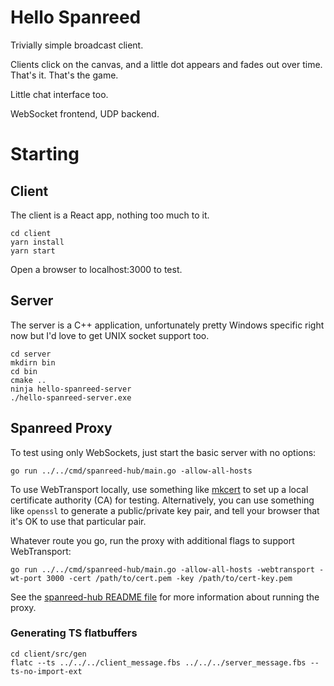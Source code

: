 # Hello Spanreed

Trivially simple broadcast client.

Clients click on the canvas, and a little dot appears and fades out over time. That's it. That's the game.

Little chat interface too.

WebSocket frontend, UDP backend.

# Starting

## Client

The client is a React app, nothing too much to it.

```
cd client
yarn install
yarn start
```

Open a browser to localhost:3000 to test.

## Server

The server is a C++ application, unfortunately pretty Windows specific right now but I'd love to get UNIX socket support too.

```
cd server
mkdirn bin
cd bin
cmake ..
ninja hello-spanreed-server
./hello-spanreed-server.exe
```

## Spanreed Proxy

To test using only WebSockets, just start the basic server with no options:

```
go run ../../cmd/spanreed-hub/main.go -allow-all-hosts
```

To use WebTransport locally, use something like [mkcert](https://github.com/FiloSottile/mkcert) to set up a local certificate authority (CA) for testing. Alternatively, you can use something like `openssl` to generate a public/private key pair, and tell your browser that it's OK to use that particular pair.

Whatever route you go, run the proxy with additional flags to support WebTransport:

```
go run ../../cmd/spanreed-hub/main.go -allow-all-hosts -webtransport -wt-port 3000 -cert /path/to/cert.pem -key /path/to/cert-key.pem
```

See the [spanreed-hub README file](../../cmd/spanreed-hub/README.md) for more information about running the proxy.

### Generating TS flatbuffers

```
cd client/src/gen
flatc --ts ../../../client_message.fbs ../../../server_message.fbs --ts-no-import-ext
```
